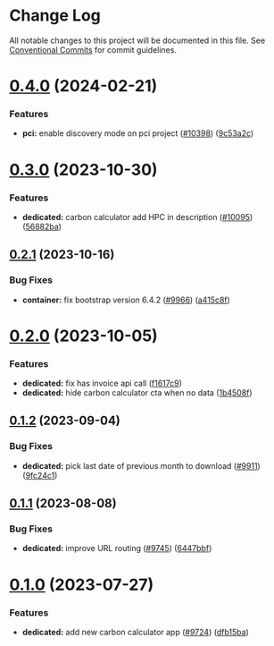 # Change Log

All notable changes to this project will be documented in this file.
See [Conventional Commits](https://conventionalcommits.org) for commit guidelines.

# [0.4.0](https://github.com/ovh/manager/compare/@ovh-ux/manager-carbon-calculator@0.3.0...@ovh-ux/manager-carbon-calculator@0.4.0) (2024-02-21)


### Features

* **pci:** enable discovery mode on pci project ([#10398](https://github.com/ovh/manager/issues/10398)) ([9c53a2c](https://github.com/ovh/manager/commit/9c53a2c4c661a17d2b492fc18c031ab09291bee8))





# [0.3.0](https://github.com/ovh/manager/compare/@ovh-ux/manager-carbon-calculator@0.2.1...@ovh-ux/manager-carbon-calculator@0.3.0) (2023-10-30)


### Features

* **dedicated:** carbon calculator add HPC in description ([#10095](https://github.com/ovh/manager/issues/10095)) ([56882ba](https://github.com/ovh/manager/commit/56882bade92c305a45ef3f4da16bf74de2fde2ac))





## [0.2.1](https://github.com/ovh/manager/compare/@ovh-ux/manager-carbon-calculator@0.2.0...@ovh-ux/manager-carbon-calculator@0.2.1) (2023-10-16)


### Bug Fixes

* **container:** fix bootstrap version 6.4.2 ([#9966](https://github.com/ovh/manager/issues/9966)) ([a415c8f](https://github.com/ovh/manager/commit/a415c8f4952c8ab6daaefecf6f32409cd7b6b312))





# [0.2.0](https://github.com/ovh/manager/compare/@ovh-ux/manager-carbon-calculator@0.1.2...@ovh-ux/manager-carbon-calculator@0.2.0) (2023-10-05)


### Features

* **dedicated:** fix has invoice api call ([f1617c9](https://github.com/ovh/manager/commit/f1617c9f5c9ddd0688c8f904cccdd69839c4ff97))
* **dedicated:** hide carbon calculator cta when no data ([1b4508f](https://github.com/ovh/manager/commit/1b4508f6380fa69ac09b3a70a66fa129bce0d8a7))





## [0.1.2](https://github.com/ovh/manager/compare/@ovh-ux/manager-carbon-calculator@0.1.1...@ovh-ux/manager-carbon-calculator@0.1.2) (2023-09-04)


### Bug Fixes

* **dedicated:** pick last date of previous month to download ([#9911](https://github.com/ovh/manager/issues/9911)) ([9fc24c1](https://github.com/ovh/manager/commit/9fc24c108a9762848e839f3e53b93fd0eca2e3e6))





## [0.1.1](https://github.com/ovh/manager/compare/@ovh-ux/manager-carbon-calculator@0.1.0...@ovh-ux/manager-carbon-calculator@0.1.1) (2023-08-08)


### Bug Fixes

* **dedicated:** improve URL routing ([#9745](https://github.com/ovh/manager/issues/9745)) ([6447bbf](https://github.com/ovh/manager/commit/6447bbf7b4adf5446d388e139efa8c0e75aae7cf))





# [0.1.0](https://github.com/ovh/manager/compare/@ovh-ux/manager-carbon-calculator@0.0.0...@ovh-ux/manager-carbon-calculator@0.1.0) (2023-07-27)


### Features

* **dedicated:** add new carbon calculator app ([#9724](https://github.com/ovh/manager/issues/9724)) ([dfb15ba](https://github.com/ovh/manager/commit/dfb15ba88a2b678d2e4a91654360a47823d8cfb4))
